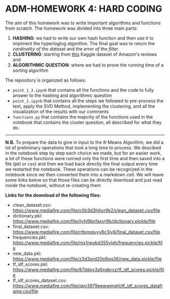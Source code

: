 # ADM-HOMEWORK 4: HARD CODING
The aim of this homework was to write important algorithms and functions from scratch.
The homework was divided into three main parts:
1. **HASHING**: we had to write our own hash function and then use it to implment the hyperloglog algorithm. The final goal was to return the *cardinality of the dataset* and the *error of the filter*.
2. **CLUSTERING**: starting from [this](https://www.kaggle.com/snap/amazon-fine-food-reviews) Kaggle dataset of Amazon's reviews and
3. **ALGORITHMIC QUESTION**: where we had to prove the running time of a sorting algorithm

The repository is organized as follows:
- `point_1_3.ipynb` that contains all the functions and the code to fully answer to the hashing and algorithmic question
- `point_2.ipynb` that contains all the steps we followed to pre-process the text, apply the SVD Method, implementing the clustering, and all the visualization of the results with our comments
- `functions.py` that contains the majority of the functions used in the notebook that contains the cluster question, all described for what they do.

-----
**N.B.** To prepare the data to give in input to the K-Means Algorithm, we did a lot of preliminary operations that took a long time to process. We descibed in the notebook step by step each choice we made, but for an easier work, a lot of these functions were runned only the first time and then saved into a file (pkl or csv) and then we load back directly the final output every time we restarted the notebook. These operations can be recognized in the notebook since we then converted them into a markdown cell. We will leave some links below so that those files  can be  directly download and just read inside the notebook, without re-creating them

**Links for the download of the following files:**
- clean_dataset.csv: https://www.mediafire.com/file/c0b3d3hjlivr9k2/clean_dataset.csv/file
- dictionary.pkl: https://www.mediafire.com/file/ilyhl9bxfaxvr9b/dictionary.pickle/file
- final_dataset.csv: https://www.mediafire.com/file/nfpmqjuyy6c3iy6/final_dataset.csv/file
- frequencies.pkl: https://www.mediafire.com/file/mx1npybd355ylsh/frequencies.pickle/file
- new_data.pkl: https://www.mediafire.com/file/z3d3prd20p9oq36/new_data.pickle/file
- tf_idf_scores.pkl: https://www.mediafire.com/file/87ddoy3z6xgbrxz/tf_idf_scores.pickle/file
- tf_idf_scores_dataset.csv: https://www.mediafire.com/file/qpy3979eewwmghl/tf_idf_scores_dataframe.csv/file

